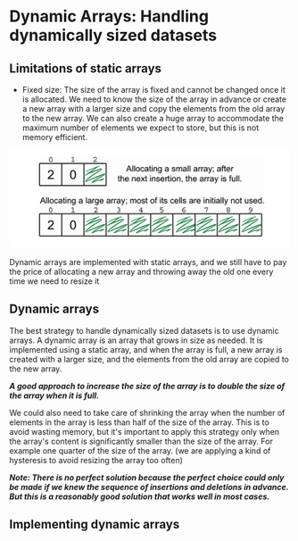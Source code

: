 # Dynamic Arrays: Handling dynamically sized datasets

## Limitations of static arrays

- Fixed size: The size of the array is fixed and cannot be changed once it is allocated. We need to know the size of the array in advance or create a new array with a larger size and copy the elements from the old array to the new array. We can also create a huge array to accommodate the maximum number of elements we expect to store, but this is not memory efficient.

![alt text](image.png)

Dynamic arrays are implemented with static arrays, and we still have to pay the price of allocating a new array and throwing away the old one every time we need to resize it

## Dynamic arrays

The best strategy to handle dynamically sized datasets is to use dynamic arrays. A dynamic array is an array that grows in size as needed. It is implemented using a static array, and when the array is full, a new array is created with a larger size, and the elements from the old array are copied to the new array.

**_A good approach to increase the size of the array is to double the size of the array when it is full._**

We could also need to take care of shrinking the array when the number of elements in the array is less than half of the size of the array. This is to avoid wasting memory, but it's important to apply this strategy only when the array's content is significantly smaller than the size of the array. For example one quarter of the size of the array. (we are applying a kind of hysteresis to avoid resizing the array too often)

**_Note: There is no perfect solution because the perfect choice could only be made if we knew the sequence of insertions and deletions in advance. But this is a reasonably good solution that works well in most cases._**

## Implementing dynamic arrays
